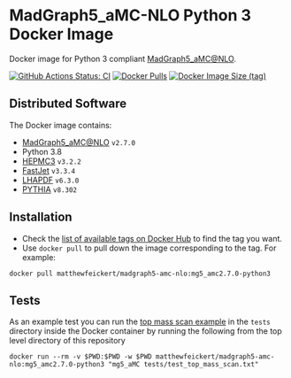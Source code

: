 # MadGraph5_aMC-NLO Python 3 Docker Image

Docker image for Python 3 compliant [MadGraph5_aMC@NLO](https://launchpad.net/mg5amcnlo).

[![GitHub Actions Status: CI](https://github.com/matthewfeickert/MadGraph5_aMC-NLO/workflows/CI/badge.svg?branch=master)](https://github.com/matthewfeickert/MadGraph5_aMC-NLO/actions?query=workflow%3ACI+branch%3Amaster)
[![Docker Pulls](https://img.shields.io/docker/pulls/matthewfeickert/madgraph5-amc-nlo)](https://hub.docker.com/r/matthewfeickert/madgraph5-amc-nlo)
[![Docker Image Size (tag)](https://img.shields.io/docker/image-size/matthewfeickert/madgraph5-amc-nlo/latest)](https://hub.docker.com/r/matthewfeickert/madgraph5-amc-nlo/tags?name=latest)

## Distributed Software

The Docker image contains:

* [MadGraph5_aMC@NLO](https://launchpad.net/mg5amcnlo) `v2.7.0`
* Python 3.8
* [HEPMC3](https://hepmc.web.cern.ch/hepmc/) `v3.2.2`
* [FastJet](http://fastjet.fr/) `v3.3.4`
* [LHAPDF](https://lhapdf.hepforge.org/) `v6.3.0`
* [PYTHIA](http://home.thep.lu.se/~torbjorn/Pythia.html) `v8.302`

## Installation

- Check the [list of available tags on Docker Hub](https://hub.docker.com/r/matthewfeickert/madgraph5-amc-nlo/tags?page=1) to find the tag you want.
- Use `docker pull` to pull down the image corresponding to the tag. For example:

```
docker pull matthewfeickert/madgraph5-amc-nlo:mg5_amc2.7.0-python3
```

## Tests

As an example test you can run the [top mass scan example](https://answers.launchpad.net/mg5amcnlo/+faq/2186) in the `tests` directory inside the Docker container by running the following from the top level directory of this repository

```
docker run --rm -v $PWD:$PWD -w $PWD matthewfeickert/madgraph5-amc-nlo:mg5_amc2.7.0-python3 "mg5_aMC tests/test_top_mass_scan.txt"
```
